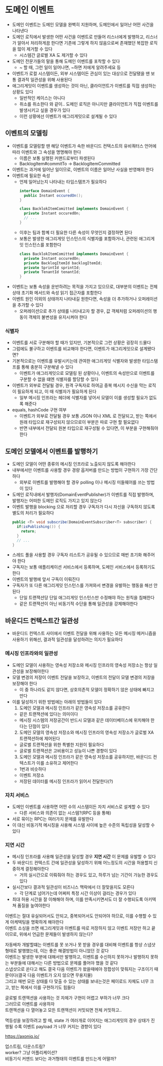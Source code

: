 # 도메인 이벤트
- 도메인 이벤트는 도메인 모델을 완벽히 지원하며, 도메인에서 일어난 어떤 사건을 나타낸다
- 도메인 로직에서 발생한 어떤 사건을 이벤트로 만들어 리스너에게 발행하고, 리스너가 알아서 처리하게끔 한다면 기존에 그렇게 하지 않음으로써 존재했던 복잡한 로직을 많이 제거할 수 있다
  - 시스템간 글로벌 XA 도 제거할 수 있다
- 도메인 전문가들의 말을 통해 도메인 이벤트를 포착할 수 있다
  - ~ 할 때, 그런 일이 일어나면, ~하면 저에게 알려주세요 등
- 이벤트가 로컬 시스템이든, 외부 시스템이든 관심이 있는 대상으로 전달됐을 땐 보통 결과적 일관성을 위해 사용된다
- 애그리게잇이 이벤트를 생성하는 것이 아닌, 클라이언트가 이벤트를 직접 생성하는 상황도 있다
  - 일반적인 케이스는 아니다
  - 취소를 취소한다 와 같이.. 도메인 로직은 아니지만 클라이언트가 직접 이벤트를 발생시키고 싶을 경우가 있다
  - 이런 상황에선 이벤트가 애그리게잇으로 설계될 수 있다

## 이벤트의 모델링
- 이벤트를 모델링할 땐 해당 이벤트가 속한 바운디드 컨텍스트의 유비쿼터스 언어에 따라 이벤트와 그 속성을 명명해야 한다
  - 이름은 보통 실행된 커맨드로부터 파생된다
  - BacklogItem#commitTo -> BacklogItemCommitted
- 이벤트는 과거에 일어난 일이므로, 이벤트의 이름은 일어난 사실을 반영해야 한다
- 이벤트에 필요한 속성
  - 언제 일어났는지 나타내는 타임스탬프가 필요하다
    ```java
    interface DomainEvent {
      public Instant occuredOn();
    }

    class BacklokItemComitted implements DomainEvent {
      private Instant occuredOn;
      // ...
    }
    ```
  - 이후는 팀과 함꼐 더 필요한 다른 속성이 무엇인지 결정하면 된다
  - 보통은 발생한 애그리게잇 인스턴스의 식별자를 포함하거나, 관련된 애그리게잇 인스턴스를 포함한다
    ```java
    class BacklokItemComitted implements DomainEvent {
      private Instant occuredOn;
      private BacklogItemId backlogItemId;
      private SprintId sprintId;
      private TenantId tenantId;
    }
    ```
- 이벤트는 보통 속성을 운반하려는 목적을 가지고 있으므로, 대부분의 이벤트는 전체 상태 초기화 메서드와 속성 읽기 접근자를 포함한다
- 이벤트 원인 이외의 상태까지 나타내길 원한다면, 속성을 더 추가하거나 오퍼레이션을 추가할 수 있다
  - 오퍼레이션으로 추가 상태를 나타내고자 할 경우, 값 객체처럼 오퍼레이션의 행동이 객체의 불변성을 유지시켜야 한다

### 식별자
- 이벤트를 서로 구분해야 할 때가 있지만, 기본적으로 그런 상황은 굉장히 드물다
- 그럼에도 불구하고 이벤트를 비교해야 한다면, 이벤트가 애그리게잇으로 설계됐다면?
- 기본적으로는 이벤트를 유발시키는데 관여한 애그리게잇 식별자와 발생한 타임스탬프를 통해 충분히 구분해낼 수 있다
  - 이벤트가 애그리게잇으로 모델링 된 상황이나, 이벤트의 속성만으로 이벤트를 구분할 수 없을 떄엔 식별자를 할당할 수 있다
- 이벤트가 외부로 전달될 경우, 원격 구독자로 하여금 중복 메시지 수신을 막는 로직이 필요하게 되고, 이 때 식별자가 필요하게 된다
  - 일부 메시징 인프라는 헤더에 식별자를 넣어서 모델이 이를 생성할 필요가 없도록 해준다
- equals, hashCode 구현 여부
  - 이벤트가 외부로 전달될 경우 보통 JSON 이나 XML 로 전달되고, 받는 쪽에서 원래 타입으로 재구성되지 않으므로이 부분은 따로 구현 할 필요없다
  - 반면 내부에서 전달되 원본 타입으로 재구성될 수 있다면, 이 부분을 구현해줘야 한다

## 도메인 모델에서 이벤트를 발행하기
- 도메인 모델이 어떤 종류의 메시징 인프라로 노출되지 않도록 해야한다
- 내부에서만 이벤트를 사용할 경우 경량 옵저버를 만드는 방법이 구현하기 가장 간단하다
  - 외부로 이벤트를 발행해야 할 경우 polling 이나 메시징 미들웨어를 쓰는 방법이 있다
- 도메인 로직내에서 발행자(DomainEventPublisher)가 이벤트를 직접 발행하며, 발행자는 어떠한 도메인 로직도 가지고 있지 않는다
- 이벤트 발행을 blocking 으로 처리할 경우 구독자가 다시 자신을 구독하지 않도록 별도의 처리가 필요하다
  ```java
  public <T> void subscribe(DomainEventSubscriber<T> subscriber) {
    if(isPublishing()) {
      return;
    }
    // ...
  }
  ```
- 스레드 풀을 사용할 경우 구독자 리스트가 공유될 수 있으므로 매번 초기화 해주어야 한다
- 구독자는 보통 애플리케이션 서비스에서 등록하며, 도메인 서비스에서 등록하기도 한다
- 이벤트의 발행에 앞서 구독이 이뤄진다
- 구독자가 또 다른 애그리게잇 인스턴스를 가져와서 변경을 유발하는 행동을 해선 안된다
  - 단일 트랜잭션당 단일 애그리게잇 인스턴스만 수정해야 하는 원칙을 침해한다
  - 같은 트랜잭션이 아닌 비동기적 수단을 통해 일관성을 강제해야한다

## 바운디드 컨텍스트간 일관성
- 바운디드 컨텍스트 사이에서 이벤트 전달을 위해 사용하는 모든 메시징 메커니즘을 사용하기 위해선, 결과적 일관성을 달성하려는 의지가 필요하다

### 메시징 인프라와의 일관성
- 도메인 모델이 사용하는 영속성 저장소와 메시징 인프라의 영속성 저장소는 항상 일관성을 보장해야한다
- 모델 변경의 저장이 이벤트 전달을 보장하고, 이벤트의 전달이 모델 변경의 저장을 보장해야 한다
  - 이 중 하나라도 같지 않다면, 상호의존적 모델이 정확하기 않은 상태에 빠지고 만다
- 이를 달성하기 위한 방법에는 아래의 방법들이 있다
  1. 도메인 모델과 메시징 인프라가 같은 영속성 저장소를 공유한다
    - 같은 트랜잭션에 있다는 의미이다
    - 메시징 시스템의 저장공간이 반드시 모델과 같은 데이터베이스에 위치해야 한다는 단점이 있다
  2. 도메인 모델의 영속성 저장소와 메시징 인프라의 영속성 저장소가 글로벌 XA 트랜잭션하에 제어된다
    - 글로벌 트랜잭션을 위한 특별한 지원이 필요하다
    - 글로벌 트랜잭션은 고비용이고 성능이 나쁜 경향이 있다
  3. 도메인 모델과 메시징 인프라가 같은 영속성 저장소를 공유하지만, 바운디드 컨텍스트가 이를 소유하고 제어한다
    - 1번과 비슷하다
    - 이벤트 저장소
    - 저장된 데이터를 메시징 인프라가 읽어서 전달한다(?)

### 자치 서비스
- 도메인 이벤트를 사용하면 어떤 수의 시스템이든 자치 서비스로 설계할 수 있다
  - 다른 서비스와 의존이 없는 시스템?(RPC 등을 통해)
- 서로 묶이는 RPC는 여러가지 문제를 유발한다
- 이 대신 비동기적 메시징을 사용해 시스템 사이에 높은 수준의 독립성을 달성할 수 있다

### 지연 시간
- 메시징 인프라를 사용해 일관성을 달성할 경우 **지연 시간** 이 문제를 유발할 수 있다
- 두 바운디드 컨텍스트 간에 일관성을 달성하기 위해 어느정도의 시간을 허용할지 신중하게 결정해야한다
  - 거의 실시간으로 이뤄줘야 하는 경우도 있고, 하루가 넘는 기간이 가능한 경우도 있다
- 실시간보다 결과적 일관성이 비즈니스 맥락에서 더 잘맞을지도 모른다
  - 각 단계로 넘어가는데 어쩌피 특정 시간 이상이 걸리는 경우가 있다
- 최대 허용 시간을 잘 이해해야 하며, 이를 만족시키면서도 더 잘 수행되도록 아키텍쳐 품질을 높여야한다

이벤트는 절대 유실되어서도 안되고, 중복되어서도 안되어야 하므로, 이를 수행할 수 있게 아케텍팅을 명확하게 해야한다  
이벤트 소싱을 쓰면 애그리게잇과 이벤트를 따로 저장하지 않고 이벤트 저장만 하고 끝이므로, 위에서 언급한 문제들이 발생하지 않는다? 

자동배차 개발할떄는 이벤트를 못 쏘거나 못 받을 경우를 대비해 이벤트를 항상 스냅샷 형태로 발행했는데, 이는 좋은 해결방법이 아니었던 것 같다  
이벤트는 발생한 부분에 대해서만 발행하고, 이벤트를 수신하지 못하거나 발행하지 못하는 부분들에 대해서는 다른 방법으로 문제를 풀어야 했을 것 같다  
스냅샷으로 쏜다고 해도 결국 다음 이벤트가 왔을때에야 정합성이 맞춰지는 구조이기 때문이다(결국 다음 이벤트가 오지 않으면 무용지물)  
그리고 매번 모든 상태를 다 맞출 수 있는 상태를 보내는것은 페이로드 자체도 너무 크고, 받는 쪽에서 이를 구현하기도 힘들다  

글로벌 트랜잭션을 사용하는 것 자체가 구현이 어렵고 부하가 너무 크다  
그러므로 이벤트를 사용하자  
트랜잭션을 다 열어놓고 모든 트랜잭션이 커밋되면 전체 커밋하고..  

멱등성을 보장하려고 할 때, state 가 여러개로 이어지는 애그리게잇의 경우 상태가 진행될 수록 이벤트 payload 가 너무 커지는 경향이 있다  

https://axoniq.io/  

업스트림, 다운스트림?  
worker? 그냥 어플리케이션?  
비동기식 커맨드 보다는 과거형태의 이벤트를 만드는게 어떨까?  